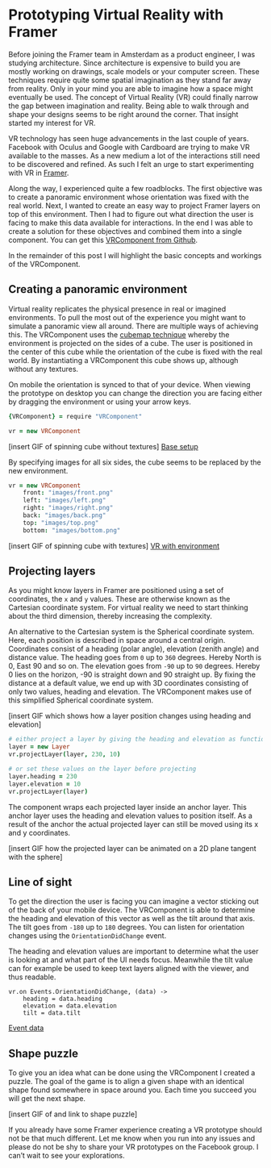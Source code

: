 # Prototyping Virtual Reality with Framer

Before joining the Framer team in Amsterdam as a product engineer, I was studying architecture. Since architecture is expensive to build you are mostly working on drawings, scale models or your computer screen. These techniques require quite some spatial imagination as they stand far away from reality. Only in your mind you are able to imagine how a space might eventually be used. The concept of Virtual Reality (VR) could finally narrow the gap between imagination and reality. Being able to walk through and shape your designs seems to be right around the corner. That insight started my interest for VR.

VR technology has seen huge advancements in the last couple of years. Facebook with Oculus and Google with Cardboard are trying to make VR available to the masses. As a new medium a lot of the interactions still need to be discovered and refined. As such I felt an urge to start experimenting with VR in [Framer](http://framerjs.com).

Along the way, I experienced quite a few roadblocks. The first objective was to create a panoramic environment whose orientation was fixed with the real world. Next, I wanted to create an easy way to project Framer layers on top of this environment. Then I had to figure out what direction the user is facing to make this data available for interactions. In the end I was able to create a solution for these objectives and combined them into a single component. You can get this [VRComponent from Github](https://github.com/jonastreub/VRComponent).

In the remainder of this post I will highlight the basic concepts and workings of the VRComponent.

## Creating a panoramic environment

Virtual reality replicates the physical presence in real or imagined environments. To pull the most out of the experience you might want to simulate a panoramic view all around. There are multiple ways of achieving this. The VRComponent uses the [cubemap technique](https://en.wikipedia.org/wiki/Cube_mapping) whereby the environment is projected on the sides of a cube. The user is positioned in the center of this cube while the orientation of the cube is fixed with the real world. By instantiating a VRComponent this cube shows up, although without any textures.

On mobile the orientation is synced to that of your device. When viewing the prototype on desktop you can change the direction you are facing either by dragging the environment or using your arrow keys.

```coffee
{VRComponent} = require "VRComponent"

vr = new VRComponent
```

[insert GIF of spinning cube without textures]
[Base setup](http://share.framerjs.com/dqsd8kr5exij/)

By specifying images for all six sides, the cube seems to be replaced by the new environment.

```coffee
vr = new VRComponent
	front: "images/front.png"
	left: "images/left.png"
	right: "images/right.png"
	back: "images/back.png"
	top: "images/top.png"
	bottom: "images/bottom.png"
```

[insert GIF of spinning cube with textures]
[VR with environment](http://share.framerjs.com/arjr2gxl3g63/)

## Projecting layers

As you might know layers in Framer are positioned using a set of coordinates, the `x` and `y` values. These are otherwise known as the Cartesian coordinate system. For virtual reality we need to start thinking about the third dimension, thereby increasing the complexity.

An alternative to the Cartesian system is the Spherical coordinate system. Here, each position is described in space around a central origin. Coordinates consist of a heading (polar angle), elevation (zenith angle) and distance value. The heading goes from `0` up to `360` degrees. Hereby North is 0, East 90 and so on. The elevation goes from `-90` up to `90` degrees. Hereby 0 lies on the horizon, -90 is straight down and 90 straight up. By fixing the distance at a default value, we end up with 3D coordinates consisting of only two values, heading and elevation. The VRComponent makes use of this simplified Spherical coordinate system.

[insert GIF which shows how a layer position changes using heading and elevation]

```coffee
# either project a layer by giving the heading and elevation as function parameters
layer = new Layer
vr.projectLayer(layer, 230, 10)

# or set these values on the layer before projecting
layer.heading = 230
layer.elevation = 10
vr.projectLayer(layer)
```

The component wraps each projected layer inside an anchor layer. This anchor layer uses the heading and elevation values to position itself. As a result of the anchor the actual projected layer can still be moved using its x and y coordinates.

[insert GIF how the projected layer can be animated on a 2D plane tangent with the sphere]

## Line of sight

To get the direction the user is facing you can imagine a vector sticking out of the back of your mobile device. The VRComponent is able to determine the heading and elevation of this vector as well as the tilt around that axis. The tilt goes from `-180` up to `180` degrees. You can listen for orientation changes using the `OrientationDidChange` event.

The heading and elevation values are important to determine what the user is looking at and what part of the UI needs focus. Meanwhile the tilt value can for example be used to keep text layers aligned with the viewer, and thus readable.

```
vr.on Events.OrientationDidChange, (data) ->
	heading = data.heading
	elevation = data.elevation
	tilt = data.tilt
```

[Event data](http://share.framerjs.com/lhe5hjvrn23a/)

## Shape puzzle

To give you an idea what can be done using the VRComponent I created a puzzle. The goal of the game is to align a given shape with an identical shape found somewhere in space around you. Each time you succeed you will get the next shape.

[insert GIF of and link to shape puzzle]

If you already have some Framer experience creating a VR prototype should not be that much different. Let me know when you run into any issues and please do not be shy to share your VR prototypes on the Facebook group. I can’t wait to see your explorations.